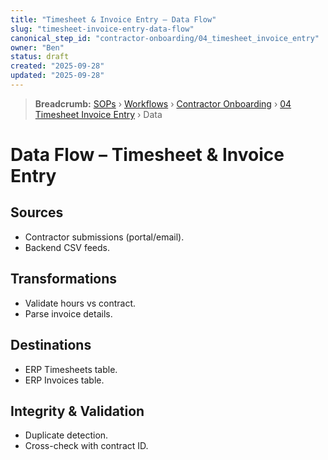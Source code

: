 ```yaml
---
title: "Timesheet & Invoice Entry – Data Flow"
slug: "timesheet-invoice-entry-data-flow"
canonical_step_id: "contractor-onboarding/04_timesheet_invoice_entry"
owner: "Ben"
status: draft
created: "2025-09-28"
updated: "2025-09-28"
---
```


> **Breadcrumb:** [SOPs](/docs/sop/README.md) › [Workflows](/docs/sop/workflow/README.md) › [Contractor Onboarding](../) › [04 Timesheet Invoice Entry](../04_timesheet_invoice_entry/README.md) › Data


# Data Flow – Timesheet & Invoice Entry

## Sources
- Contractor submissions (portal/email).  
- Backend CSV feeds.  

## Transformations
- Validate hours vs contract.  
- Parse invoice details.  

## Destinations
- ERP Timesheets table.  
- ERP Invoices table.  

## Integrity & Validation
- Duplicate detection.  
- Cross-check with contract ID.  
